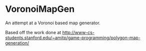VoronoiMapGen
=============

An attempt at a Voronoi based map generator.

Based off the work done at http://www-cs-students.stanford.edu/~amitp/game-programming/polygon-map-generation/
